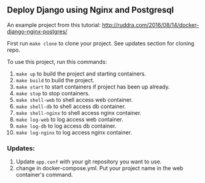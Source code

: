 ## Deploy Django using Nginx and Postgresql

An example project from this tutorial: http://ruddra.com/2016/08/14/docker-django-nginx-postgres/

First run `make clone` to clone your project. See updates section for cloning repo.

To use this project, run this commands:

1. `make up` to build the project and starting containers.
2. `make build` to build the project.
3. `make start` to start containers if project has been up already.
4. `make stop` to stop containers.
5. `make shell-web` to shell access web container.
6. `make shell-db` to shell access db container.
7. `make shell-nginx` to shell access nginx container.
8. `make log-web` to log access web container.
9. `make log-db` to log access db container.
10. `make log-nginx` to log access nginx container.


### Updates:
1. Update `app.conf` with your git repository you want to use.
2. change in docker-compose.yml. Put your project name in the web container's command.  
